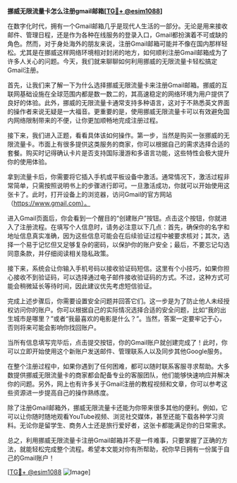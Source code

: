 **挪威无限流量卡怎么注册gmail邮箱[[TG💪+ @esim1088](https://t.me/s/esim1088)]**

在数字化时代，拥有一个Gmail邮箱几乎是现代人生活的一部分。无论是用来接收邮件、管理日程，还是作为各种在线服务的登录入口，Gmail都扮演着不可或缺的角色。然而，对于身处海外的朋友来说，注册Gmail邮箱可能并不像在国内那样轻松。尤其是在挪威这样网络环境相对封闭的地方，如何顺利注册Gmail邮箱成为了许多人关心的问题。今天，我们就来聊聊如何利用挪威的无限流量卡轻松搞定Gmail注册。

首先，让我们来了解一下为什么选择挪威无限流量卡来注册Gmail邮箱。挪威的互联网基础设施在全球范围内都是数一数二的，其高速稳定的网络环境为用户提供了良好的体验。此外，挪威的无限流量卡通常支持多种语言，这对于不熟悉英文界面的操作者来说无疑是一大福音。更重要的是，使用挪威无限流量卡可以有效避免国内网络限制带来的不便，让你更加顺畅地完成注册过程。

接下来，我们进入正题，看看具体该如何操作。第一步，当然是购买一张挪威的无限流量卡。市面上有很多提供这类服务的商家，你可以根据自己的需求选择合适的套餐。购买时记得确认卡片是否支持国际漫游和多语言功能，这些特性会极大提升你的使用体验。

拿到流量卡后，你需要将它插入手机或平板设备中激活。通常情况下，激活过程非常简单，只需按照说明书上的步骤进行即可。一旦激活成功，你就可以开始使用这张卡了。此时，打开设备上的浏览器，访问Gmail的官方网站（https://www.gmail.com）。

进入Gmail页面后，你会看到一个醒目的“创建账户”按钮。点击这个按钮，你就进入了注册流程。在填写个人信息时，请务必注意以下几点：首先，确保你的名字和地址信息真实准确，因为这些信息可能会在后续验证过程中被要求核对；其次，选择一个易于记忆但又足够复杂的密码，以保护你的账户安全；最后，不要忘记勾选同意条款，并仔细阅读相关隐私政策。

接下来，系统会让你输入手机号码以接收验证码短信。这里有个小技巧，如果你担心接收不到验证码，可以选择通过电子邮件接收验证码的方式。不过，这种方式可能会稍微延长等待时间，因此建议优先考虑短信验证。

完成上述步骤后，你需要设置安全问题并回答它们。这一步是为了防止他人未经授权访问你的账户。你可以根据自己的实际情况选择合适的安全问题，比如“我的出生城市是哪里？”或者“我最喜欢的电影是什么？”。当然，答案一定要牢记于心，否则将来可能会影响你找回账户。

当所有信息填写完毕后，点击提交按钮，你的Gmail账户就创建完成了！此时，你可以立即开始使用这个新账户发送邮件、管理联系人以及同步其他Google服务。

在整个注册过程中，如果你遇到了任何困难，都可以随时联系客服寻求帮助。大多数提供挪威无限流量卡的商家都会配备专业的客服团队，他们能够快速响应并解决你的问题。另外，网上也有许多关于Gmail注册的教程视频和文章，你可以参考这些资源进一步提高自己的操作熟练度。

除了注册Gmail邮箱外，挪威无限流量卡还能为你带来很多其他的便利。例如，它可以让你随时随地观看YouTube视频、浏览社交媒体，甚至还能下载各种学习资料。无论你是留学生、商务人士还是旅行爱好者，这张卡都能满足你的日常需求。

总之，利用挪威无限流量卡注册Gmail邮箱并不是一件难事，只要掌握了正确的方法，就能轻松完成整个流程。希望本文能对你有所帮助，祝你早日拥有一份属于自己的Gmail账户！

[[TG💪+ @esim1088](https://t.me/s/esim1088) ![Image](https://i.postimg.cc/4NQfJmqS/Snipaste-2025-05-13-00-14-12.png)]